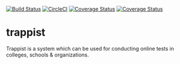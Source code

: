 [![Build Status](https://travis-ci.org/Promact/trappist.svg?branch=development)](https://travis-ci.org/Promact/trappist)
[![CircleCI](https://circleci.com/gh/Promact/trappist/tree/development.svg?style=svg)](https://circleci.com/gh/Promact/trappist/tree/development)
[![Coverage Status](https://coveralls.io/repos/github/Promact/trappist/badge.svg?branch=development)](https://coveralls.io/github/Promact/trappist?branch=development)
[![Coverage Status](https://coveralls.io/repos/github/Promact/trappist/badge.svg?branch=Unit-Testing-Client-Side)](https://coveralls.io/github/Promact/trappist?branch=Unit-Testing-Client-Side)

# trappist
Trappist is a system which can be used for conducting online tests in colleges, schools &amp; organizations.